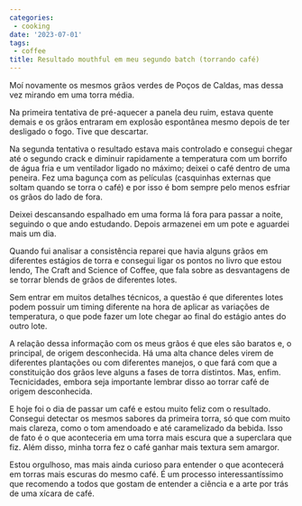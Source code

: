 ```yaml
---
categories:
 - cooking
date: '2023-07-01'
tags:
 - coffee
title: Resultado mouthful em meu segundo batch (torrando café)
---
```


Moí novamente os mesmos grãos verdes de Poços de Caldas, mas dessa vez mirando em uma torra média.

Na primeira tentativa de pré-aquecer a panela deu ruim, estava quente demais e os grãos entraram em explosão espontânea mesmo depois de ter desligado o fogo. Tive que descartar.

Na segunda tentativa o resultado estava mais controlado e consegui chegar até o segundo crack e diminuir rapidamente a temperatura com um borrifo de água fria e um ventilador ligado no máximo; deixei o café dentro de uma peneira. Fez uma bagunça com as películas (casquinhas externas que soltam quando se torra o café) e por isso é bom sempre pelo menos esfriar os grãos do lado de fora.

Deixei descansando espalhado em uma forma lá fora para passar a noite, seguindo o que ando estudando. Depois armazenei em um pote e aguardei mais um dia.

Quando fui analisar a consistência reparei que havia alguns grãos em diferentes estágios de torra e consegui ligar os pontos no livro que estou lendo, The Craft and Science of Coffee, que fala sobre as desvantagens de se torrar blends de grãos de diferentes lotes.

Sem entrar em muitos detalhes técnicos, a questão é que diferentes lotes podem possuir um timing diferente na hora de aplicar as variações de temperatura, o que pode fazer um lote chegar ao final do estágio antes do outro lote.

A relação dessa informação com os meus grãos é que eles são baratos e, o principal, de origem desconhecida. Há uma alta chance deles virem de diferentes plantações ou com diferentes manejos, o que fará com que a constituição dos grãos leve alguns a fases de torra distintos. Mas, enfim. Tecnicidades, embora seja importante lembrar disso ao torrar café de origem desconhecida.

E hoje foi o dia de passar um café e estou muito feliz com o resultado. Consegui detectar os mesmos sabores da primeira torra, só que com muito mais clareza, como o tom amendoado e até caramelizado da bebida. Isso de fato é o que aconteceria em uma torra mais escura que a superclara que fiz. Além disso, minha torra fez o café ganhar mais textura sem amargor.

Estou orgulhoso, mas mais ainda curioso para entender o que acontecerá em torras mais escuras do mesmo café. É um processo interessantíssimo que recomendo a todos que gostam de entender a ciência e a arte por trás de uma xícara de café.
